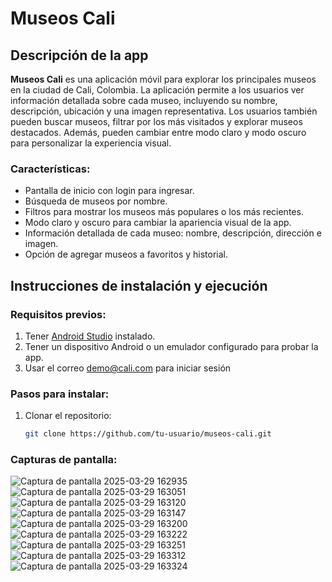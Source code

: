 # Museos Cali

## Descripción de la app

**Museos Cali** es una aplicación móvil para explorar los principales museos en la ciudad de Cali, Colombia. La aplicación permite a los usuarios ver información detallada sobre cada museo, incluyendo su nombre, descripción, ubicación y una imagen representativa. Los usuarios también pueden buscar museos, filtrar por los más visitados y explorar museos destacados. Además, pueden cambiar entre modo claro y modo oscuro para personalizar la experiencia visual.

### Características:
- Pantalla de inicio con login para ingresar.
- Búsqueda de museos por nombre.
- Filtros para mostrar los museos más populares o los más recientes.
- Modo claro y oscuro para cambiar la apariencia visual de la app.
- Información detallada de cada museo: nombre, descripción, dirección e imagen.
- Opción de agregar museos a favoritos y historial.

## Instrucciones de instalación y ejecución

### Requisitos previos:
1. Tener [Android Studio](https://developer.android.com/studio) instalado.
2. Tener un dispositivo Android o un emulador configurado para probar la app.
3. Usar el correo demo@cali.com para iniciar sesión

### Pasos para instalar:
1. Clonar el repositorio:
   ```bash
   git clone https://github.com/tu-usuario/museos-cali.git

### Capturas de pantalla:

![Captura de pantalla 2025-03-29 162935](https://github.com/user-attachments/assets/fd999166-b582-4c6d-9f11-77ea7f02d015)
![Captura de pantalla 2025-03-29 163051](https://github.com/user-attachments/assets/9df633cb-c676-467c-92a2-1422caeb5f87)
![Captura de pantalla 2025-03-29 163120](https://github.com/user-attachments/assets/880b2a8b-585b-4dd6-8d47-238524c74bb2)
![Captura de pantalla 2025-03-29 163147](https://github.com/user-attachments/assets/74d26e61-3987-4f85-9b39-87079c9a25ba)
![Captura de pantalla 2025-03-29 163200](https://github.com/user-attachments/assets/9e02215d-2c60-4a7b-886f-eccb8c98f15c)
![Captura de pantalla 2025-03-29 163222](https://github.com/user-attachments/assets/72d7c657-676c-494f-b68a-d91b1d7043f8)
![Captura de pantalla 2025-03-29 163251](https://github.com/user-attachments/assets/a6d7c069-1944-44a2-9d0c-8502cb4f995c)
![Captura de pantalla 2025-03-29 163312](https://github.com/user-attachments/assets/4422362e-4244-4372-a14d-086a280bc740)
![Captura de pantalla 2025-03-29 163324](https://github.com/user-attachments/assets/53a5dbcc-a3f7-4646-ac5d-8d0f01cd9fe1)
